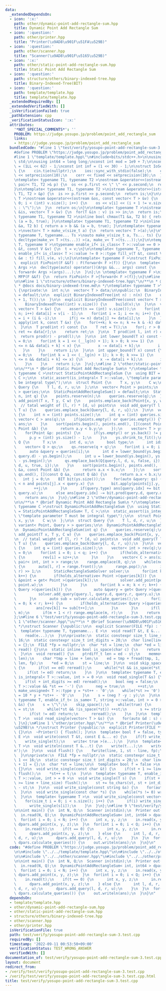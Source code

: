 ```yaml
---
data:
  _extendedDependsOn:
  - icon: ':x:'
    path: other/dynamic-point-add-rectangle-sum.hpp
    title: Dynamic Point Add Rectangle Sum
  - icon: ':question:'
    path: other/printer.hpp
    title: "Printer(\u9AD8\u901F\u51FA\u529B)"
  - icon: ':question:'
    path: other/scanner.hpp
    title: "Scanner(\u9AD8\u901F\u5165\u529B)"
  - icon: ':x:'
    path: other/static-point-add-rectangle-sum.hpp
    title: Static Point Add Rectangle Sum
  - icon: ':question:'
    path: structure/others/binary-indexed-tree.hpp
    title: Binary-Indexed-Tree(BIT)
  - icon: ':question:'
    path: template/template.hpp
    title: template/template.hpp
  _extendedRequiredBy: []
  _extendedVerifiedWith: []
  _isVerificationFailed: true
  _pathExtension: cpp
  _verificationStatusIcon: ':x:'
  attributes:
    '*NOT_SPECIAL_COMMENTS*': ''
    PROBLEM: https://judge.yosupo.jp/problem/point_add_rectangle_sum
    links:
    - https://judge.yosupo.jp/problem/point_add_rectangle_sum
  bundledCode: "#line 1 \"test/verify/yosupo-point-add-rectangle-sum-3.test.cpp\"\n\
    #define PROBLEM \"https://judge.yosupo.jp/problem/point_add_rectangle_sum\"\n\n\
    #line 1 \"template/template.hpp\"\n#include<bits/stdc++.h>\n\nusing namespace\
    \ std;\n\nusing int64 = long long;\nconst int mod = 1e9 + 7;\n\nconst int64 infll\
    \ = (1LL << 62) - 1;\nconst int inf = (1 << 30) - 1;\n\nstruct IoSetup {\n  IoSetup()\
    \ {\n    cin.tie(nullptr);\n    ios::sync_with_stdio(false);\n    cout << fixed\
    \ << setprecision(10);\n    cerr << fixed << setprecision(10);\n  }\n} iosetup;\n\
    \ntemplate< typename T1, typename T2 >\nostream &operator<<(ostream &os, const\
    \ pair< T1, T2 >& p) {\n  os << p.first << \" \" << p.second;\n  return os;\n\
    }\n\ntemplate< typename T1, typename T2 >\nistream &operator>>(istream &is, pair<\
    \ T1, T2 > &p) {\n  is >> p.first >> p.second;\n  return is;\n}\n\ntemplate< typename\
    \ T >\nostream &operator<<(ostream &os, const vector< T > &v) {\n  for(int i =\
    \ 0; i < (int) v.size(); i++) {\n    os << v[i] << (i + 1 != v.size() ? \" \"\
    \ : \"\");\n  }\n  return os;\n}\n\ntemplate< typename T >\nistream &operator>>(istream\
    \ &is, vector< T > &v) {\n  for(T &in : v) is >> in;\n  return is;\n}\n\ntemplate<\
    \ typename T1, typename T2 >\ninline bool chmax(T1 &a, T2 b) { return a < b &&\
    \ (a = b, true); }\n\ntemplate< typename T1, typename T2 >\ninline bool chmin(T1\
    \ &a, T2 b) { return a > b && (a = b, true); }\n\ntemplate< typename T = int64\
    \ >\nvector< T > make_v(size_t a) {\n  return vector< T >(a);\n}\n\ntemplate<\
    \ typename T, typename... Ts >\nauto make_v(size_t a, Ts... ts) {\n  return vector<\
    \ decltype(make_v< T >(ts...)) >(a, make_v< T >(ts...));\n}\n\ntemplate< typename\
    \ T, typename V >\ntypename enable_if< is_class< T >::value == 0 >::type fill_v(T\
    \ &t, const V &v) {\n  t = v;\n}\n\ntemplate< typename T, typename V >\ntypename\
    \ enable_if< is_class< T >::value != 0 >::type fill_v(T &t, const V &v) {\n  for(auto\
    \ &e : t) fill_v(e, v);\n}\n\ntemplate< typename F >\nstruct FixPoint : F {\n\
    \  explicit FixPoint(F &&f) : F(forward< F >(f)) {}\n\n  template< typename...\
    \ Args >\n  decltype(auto) operator()(Args &&... args) const {\n    return F::operator()(*this,\
    \ forward< Args >(args)...);\n  }\n};\n \ntemplate< typename F >\ninline decltype(auto)\
    \ MFP(F &&f) {\n  return FixPoint< F >{forward< F >(f)};\n}\n#line 4 \"test/verify/yosupo-point-add-rectangle-sum-3.test.cpp\"\
    \n\n#line 1 \"structure/others/binary-indexed-tree.hpp\"\n/**\n * @brief Binary-Indexed-Tree(BIT)\n\
    \ * @docs docs/binary-indexed-tree.md\n */\ntemplate< typename T >\nstruct BinaryIndexedTree\
    \ {\nprivate:\n  int n;\n  vector< T > data;\n\npublic:\n  BinaryIndexedTree()\
    \ = default;\n\n  explicit BinaryIndexedTree(int n) : n(n) {\n    data.assign(n\
    \ + 1, T());\n  }\n\n  explicit BinaryIndexedTree(const vector< T > &v) :\n  \
    \    BinaryIndexedTree((int) v.size()) {\n    build(v);\n  }\n\n  void build(const\
    \ vector< T > &v) {\n    assert(n == (int) v.size());\n    for(int i = 1; i <=\
    \ n; i++) data[i] = v[i - 1];\n    for(int i = 1; i <= n; i++) {\n      int j\
    \ = i + (i & -i);\n      if(j <= n) data[j] += data[i];\n    }\n  }\n\n  void\
    \ apply(int k, const T &x) {\n    for(++k; k <= n; k += k & -k) data[k] += x;\n\
    \  }\n\n  T prod(int r) const {\n    T ret = T();\n    for(; r > 0; r -= r & -r)\
    \ ret += data[r];\n    return ret;\n  }\n\n  T prod(int l, int r) const {\n  \
    \  return prod(r) - prod(l);\n  }\n\n  int lower_bound(T x) const {\n    int i\
    \ = 0;\n    for(int k = 1 << (__lg(n) + 1); k > 0; k >>= 1) {\n      if(i + k\
    \ <= n && data[i + k] < x) {\n        x -= data[i + k];\n        i += k;\n   \
    \   }\n    }\n    return i;\n  }\n\n  int upper_bound(T x) const {\n    int i\
    \ = 0;\n    for(int k = 1 << (__lg(n) + 1); k > 0; k >>= 1) {\n      if(i + k\
    \ <= n && data[i + k] <= x) {\n        x -= data[i + k];\n        i += k;\n  \
    \    }\n    }\n    return i;\n  }\n};\n#line 2 \"other/static-point-add-rectangle-sum.hpp\"\
    \n\n/**\n * @brief Static Point Add Rectangle Sum\n */\ntemplate< typename T,\
    \ typename C >\nstruct StaticPointAddRectangleSum {\n  using BIT = BinaryIndexedTree<\
    \ C >;\n\n  static_assert(is_integral< T >::value, \"template parameter T must\
    \ be integral type\");\n\n  struct Point {\n    T x, y;\n    C w;\n  };\n\n  struct\
    \ Query {\n    T l, d, r, u;\n  };\n\n  vector< Point > points;\n  vector< Query\
    \ > queries;\n\n  StaticPointAddRectangleSum() = default;\n\n  StaticPointAddRectangleSum(int\
    \ n, int q) {\n    points.reserve(n);\n    queries.reserve(q);\n  }\n\n  void\
    \ add_point(T x, T y, C w) {\n    points.emplace_back(Point{x, y, w});\n  }\n\n\
    \  // tatal weight of [l, r) * [d, u) points\n  void add_query(T l, T d, T r,\
    \ T u) {\n    queries.emplace_back(Query{l, d, r, u});\n  }\n\n  vector< C > calculate_queries()\
    \ {\n    int n = (int) points.size();\n    int q = (int) queries.size();\n   \
    \ vector< C > ans(q);\n    if(points.empty() or queries.empty()) {\n      return\
    \ ans;\n    }\n    sort(points.begin(), points.end(), [](const Point &a, const\
    \ Point &b) {\n      return a.y < b.y;\n    });\n    vector< T > ys;\n    ys.reserve(n);\n\
    \    for(Point &p: points) {\n      if(ys.empty() or ys.back() != p.y) ys.emplace_back(p.y);\n\
    \      p.y = (int) ys.size() - 1;\n    }\n    ys.shrink_to_fit();\n\n    struct\
    \ Q {\n      T x;\n      int d, u;\n      bool type;\n      int idx;\n    };\n\
    \    vector< Q > qs;\n    qs.reserve(q + q);\n    for(int i = 0; i < q; i++) {\n\
    \      auto &query = queries[i];\n      int d = lower_bound(ys.begin(), ys.end(),\
    \ query.d) - ys.begin();\n      int u = lower_bound(ys.begin(), ys.end(), query.u)\
    \ - ys.begin();\n      qs.emplace_back(Q{query.l, d, u, false, i});\n      qs.emplace_back(Q{query.r,\
    \ d, u, true, i});\n    }\n    sort(points.begin(), points.end(), [](const Point\
    \ &a, const Point &b) {\n      return a.x < b.x;\n    });\n    sort(qs.begin(),\
    \ qs.end(), [](const Q &a, const Q &b) {\n      return a.x < b.x;\n    });\n \
    \   int j = 0;\n    BIT bit(ys.size());\n    for(auto &query: qs) {\n      while(j\
    \ < n and points[j].x < query.x) {\n        bit.apply(points[j].y, points[j].w);\n\
    \        ++j;\n      }\n      if(query.type) ans[query.idx] += bit.prod(query.d,\
    \ query.u);\n      else ans[query.idx] -= bit.prod(query.d, query.u);\n    }\n\
    \    return ans;\n  }\n};\n#line 2 \"other/dynamic-point-add-rectangle-sum.hpp\"\
    \n\n/**\n * @brief Dynamic Point Add Rectangle Sum\n */\ntemplate< typename T,\
    \ typename C >\nstruct DynamicPointAddRectangleSum {\n  using StaticRectangleSumSolver\
    \ = StaticPointAddRectangleSum< T, C >;\n\n  static_assert(is_integral< T >::value,\
    \ \"template parameter T must be integral type\");\n\n  struct Point {\n    T\
    \ x, y;\n    C w;\n  };\n\n  struct Query {\n    T l, d, r, u;\n  };\n\n  vector<\
    \ variant< Point, Query > > queries;\n\n  DynamicPointAddRectangleSum() = default;\n\
    \n  DynamicPointAddRectangleSum(int q) {\n    queries.reserve(q);\n  }\n\n  void\
    \ add_point(T x, T y, C w) {\n    queries.emplace_back(Point{x, y, w});\n  }\n\
    \n  // tatal weight of [l, r) * [d, u) points\n  void add_query(T l, T d, T r,\
    \ T u) {\n    queries.emplace_back(Query{l, d, r, u});\n  }\n\n  vector< C > calculate_queries()\
    \ {\n    int q = (int) queries.size();\n    vector< int > rev(q);\n    int sz\
    \ = 0;\n    for(int i = 0; i < q; i++) {\n      if(holds_alternative< Query >(queries[i]))\
    \ {\n        rev[i] = sz++;\n      }\n    }\n    vector< C > ans(sz);\n    queue<\
    \ pair< int, int > > range;\n    range.emplace(0, q);\n    while(not range.empty())\
    \ {\n      auto[l, r] = range.front();\n      range.pop();\n      int m = (l +\
    \ r) >> 1;\n      StaticRectangleSumSolver solver;\n      for(int k = l; k < m;\
    \ k++) {\n        if(holds_alternative< Point >(queries[k])) {\n          auto\
    \ &point = get< Point >(queries[k]);\n          solver.add_point(point.x, point.y,\
    \ point.w);\n        }\n      }\n      for(int k = m; k < r; k++) {\n        if(holds_alternative<\
    \ Query >(queries[k])) {\n          auto &query = get< Query >(queries[k]);\n\
    \          solver.add_query(query.l, query.d, query.r, query.u);\n        }\n\
    \      }\n      auto sub = solver.calculate_queries();\n      for(int k = m, t\
    \ = 0; k < r; k++) {\n        if(holds_alternative< Query >(queries[k])) {\n \
    \         ans[rev[k]] += sub[t++];\n        }\n      }\n      if(l + 1 < m) range.emplace(l,\
    \ m);\n      if(m + 1 < r) range.emplace(m, r);\n    }\n    return ans;\n  }\n\
    };\n#line 6 \"test/verify/yosupo-point-add-rectangle-sum-3.test.cpp\"\n\n#line\
    \ 1 \"other/scanner.hpp\"\n/**\n * @brief Scanner(\u9AD8\u901F\u5165\u529B)\n\
    \ */\nstruct Scanner {\npublic:\n\n  explicit Scanner(FILE *fp) : fp(fp) {}\n\n\
    \  template< typename T, typename... E >\n  void read(T &t, E &... e) {\n    read_single(t);\n\
    \    read(e...);\n  }\n\nprivate:\n  static constexpr size_t line_size = 1 <<\
    \ 16;\n  static constexpr size_t int_digits = 20;\n  char line[line_size + 1]\
    \ = {};\n  FILE *fp = nullptr;\n  char *st = line;\n  char *ed = line;\n\n  void\
    \ read() {}\n\n  static inline bool is_space(char c) {\n    return c <= ' ';\n\
    \  }\n\n  void reread() {\n    ptrdiff_t len = ed - st;\n    memmove(line, st,\
    \ len);\n    char *tmp = line + len;\n    ed = tmp + fread(tmp, 1, line_size -\
    \ len, fp);\n    *ed = 0;\n    st = line;\n  }\n\n  void skip_space() {\n    while(true)\
    \ {\n      if(st == ed) reread();\n      while(*st && is_space(*st)) ++st;\n \
    \     if(st != ed) return;\n    }\n  }\n\n  template< typename T, enable_if_t<\
    \ is_integral< T >::value, int > = 0 >\n  void read_single(T &s) {\n    skip_space();\n\
    \    if(st + int_digits >= ed) reread();\n    bool neg = false;\n    if(is_signed<\
    \ T >::value && *st == '-') {\n      neg = true;\n      ++st;\n    }\n    typename\
    \ make_unsigned< T >::type y = *st++ - '0';\n    while(*st >= '0') {\n      y\
    \ = 10 * y + *st++ - '0';\n    }\n    s = (neg ? -y : y);\n  }\n\n  template<\
    \ typename T, enable_if_t< is_same< T, string >::value, int > = 0 >\n  void read_single(T\
    \ &s) {\n    s = \"\";\n    skip_space();\n    while(true) {\n      char *base\
    \ = st;\n      while(*st && !is_space(*st)) ++st;\n      s += string(base, st);\n\
    \      if(st != ed) return;\n      reread();\n    }\n  }\n\n  template< typename\
    \ T >\n  void read_single(vector< T > &s) {\n    for(auto &d : s) read(d);\n \
    \ }\n};\n#line 1 \"other/printer.hpp\"\n/**\n * @brief Printer(\u9AD8\u901F\u51FA\
    \u529B)\n */\nstruct Printer {\npublic:\n  explicit Printer(FILE *fp) : fp(fp)\
    \ {}\n\n  ~Printer() { flush(); }\n\n  template< bool f = false, typename T, typename...\
    \ E >\n  void write(const T &t, const E &... e) {\n    if(f) write_single(' ');\n\
    \    write_single(t);\n    write< true >(e...);\n  }\n\n  template< typename...\
    \ T >\n  void writeln(const T &...t) {\n    write(t...);\n    write_single('\\\
    n');\n  }\n\n  void flush() {\n    fwrite(line, 1, st - line, fp);\n    st = line;\n\
    \  }\n\nprivate:\n  FILE *fp = nullptr;\n  static constexpr size_t line_size =\
    \ 1 << 16;\n  static constexpr size_t int_digits = 20;\n  char line[line_size\
    \ + 1] = {};\n  char *st = line;\n\n  template< bool f = false >\n  void write()\
    \ {}\n\n  void write_single(const char &t) {\n    if(st + 1 >= line + line_size)\
    \ flush();\n    *st++ = t;\n  }\n\n  template< typename T, enable_if_t< is_integral<\
    \ T >::value, int > = 0 >\n  void write_single(T s) {\n    if(st + int_digits\
    \ >= line + line_size) flush();\n    st += to_chars(st, st + int_digits, s).ptr\
    \ - st;\n  }\n\n  void write_single(const string &s) {\n    for(auto &c: s) write_single(c);\n\
    \  }\n\n  void write_single(const char *s) {\n    while(*s != 0) write_single(*s++);\n\
    \  }\n\n  template< typename T >\n  void write_single(const vector< T > &s) {\n\
    \    for(size_t i = 0; i < s.size(); i++) {\n      if(i) write_single(' ');\n\
    \      write_single(s[i]);\n    }\n  }\n};\n#line 9 \"test/verify/yosupo-point-add-rectangle-sum-3.test.cpp\"\
    \n\nint main() {\n  int N, Q;\n  Scanner in(stdin);\n  Printer out(stdout);\n\
    \  in.read(N, Q);\n  DynamicPointAddRectangleSum< int, int64 > dpars(N + Q);\n\
    \  for(int i = 0; i < N; i++) {\n    int x, y, z;\n    in.read(x, y, z);\n   \
    \ dpars.add_point(x, y, z);\n  }\n  for(int i = 0; i < Q; i++) {\n    int t;\n\
    \    in.read(t);\n    if(t == 0) {\n      int x, y, z;\n      in.read(x, y, z);\n\
    \      dpars.add_point(x, y, z);\n    } else {\n      int l, d, r, u;\n      in.read(l,\
    \ d, r, u);\n      dpars.add_query(l, d, r, u);\n    }\n  }\n  for(auto &&ans:\
    \ dpars.calculate_queries()) {\n    out.writeln(ans);\n  }\n}\n"
  code: "#define PROBLEM \"https://judge.yosupo.jp/problem/point_add_rectangle_sum\"\
    \n\n#include \"../../template/template.hpp\"\n\n#include \"../../other/dynamic-point-add-rectangle-sum.hpp\"\
    \n\n#include \"../../other/scanner.hpp\"\n#include \"../../other/printer.hpp\"\
    \n\nint main() {\n  int N, Q;\n  Scanner in(stdin);\n  Printer out(stdout);\n\
    \  in.read(N, Q);\n  DynamicPointAddRectangleSum< int, int64 > dpars(N + Q);\n\
    \  for(int i = 0; i < N; i++) {\n    int x, y, z;\n    in.read(x, y, z);\n   \
    \ dpars.add_point(x, y, z);\n  }\n  for(int i = 0; i < Q; i++) {\n    int t;\n\
    \    in.read(t);\n    if(t == 0) {\n      int x, y, z;\n      in.read(x, y, z);\n\
    \      dpars.add_point(x, y, z);\n    } else {\n      int l, d, r, u;\n      in.read(l,\
    \ d, r, u);\n      dpars.add_query(l, d, r, u);\n    }\n  }\n  for(auto &&ans:\
    \ dpars.calculate_queries()) {\n    out.writeln(ans);\n  }\n}\n"
  dependsOn:
  - template/template.hpp
  - other/dynamic-point-add-rectangle-sum.hpp
  - other/static-point-add-rectangle-sum.hpp
  - structure/others/binary-indexed-tree.hpp
  - other/scanner.hpp
  - other/printer.hpp
  isVerificationFile: true
  path: test/verify/yosupo-point-add-rectangle-sum-3.test.cpp
  requiredBy: []
  timestamp: '2022-09-11 00:53:50+09:00'
  verificationStatus: TEST_WRONG_ANSWER
  verifiedWith: []
documentation_of: test/verify/yosupo-point-add-rectangle-sum-3.test.cpp
layout: document
redirect_from:
- /verify/test/verify/yosupo-point-add-rectangle-sum-3.test.cpp
- /verify/test/verify/yosupo-point-add-rectangle-sum-3.test.cpp.html
title: test/verify/yosupo-point-add-rectangle-sum-3.test.cpp
---
```

